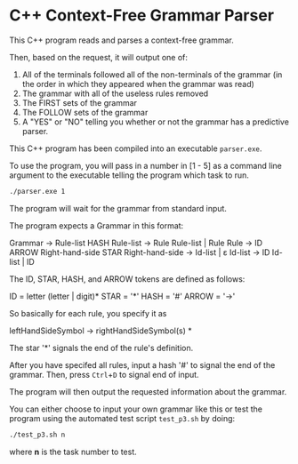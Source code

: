 # C++ Context-Free Grammar Parser

This C++ program reads and parses a context-free grammar. 

Then, based on the request, it will output one of:

1. All of the terminals followed all of the non-terminals of the grammar (in the order in which they appeared when the grammar was read)
2. The grammar with all of the useless rules removed
3. The FIRST sets of the grammar
4. The FOLLOW sets of the grammar
5. A "YES" or "NO" telling you whether or not the grammar has a predictive parser.

This C++ program has been compiled into an executable `parser.exe`.

To use the program, you will pass in a number in [1 - 5] as a command line argument to the executable telling the program which task to run.

```bash
./parser.exe 1
```

The program will wait for the grammar from standard input.

The program expects a Grammar in this format:

Grammar -> Rule-list HASH
Rule-list -> Rule Rule-list | Rule
Rule -> ID ARROW Right-hand-side STAR
Right-hand-side -> Id-list | ε
Id-list -> ID Id-list | ID

The ID, STAR, HASH, and ARROW tokens are defined as follows:

ID = letter (letter | digit)*
STAR = '*'
HASH = '#'
ARROW = '->'

So basically for each rule, you specify it as

leftHandSideSymbol -> rightHandSideSymbol(s) *

The star '*' signals the end of the rule's definition.

After you have specifed all rules, input a hash '#' to signal the end of the grammar. Then, press `Ctrl`+`D` to signal end of input.

The program will then output the requested information about the grammar.

You can either choose to input your own grammar like this or test the program using the automated test script `test_p3.sh` by doing:
```bash
./test_p3.sh n
```
where **n** is the task number to test.